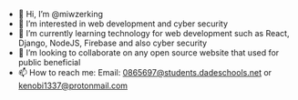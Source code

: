 - 👋 Hi, I’m @miwzerking
- 👀 I’m interested in web development and cyber security
- 🌱 I’m currently learning technology for web development such as React, Django, NodeJS, Firebase and also cyber security
- 💞️ I’m looking to collaborate on any open source website that used for public beneficial
- 📫 How to reach me: Email: 0865697@students.dadeschools.net or kenobi1337@protonmail.com

<!---
miwzerking/miwzerking is a ✨ special ✨ repository because its `README.md` (this file) appears on your GitHub profile.
You can click the Preview link to take a look at your changes.
--->
